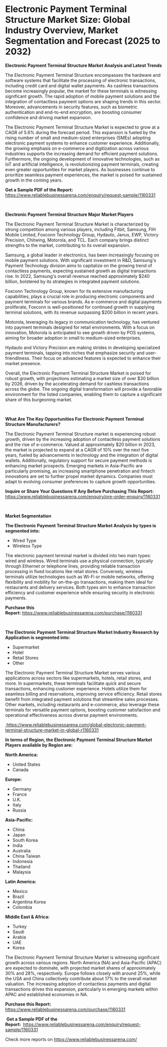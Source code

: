 <p><h1>Electronic Payment Terminal Structure Market Size: Global Industry Overview, Market Segmentation and Forecast (2025 to 2032)</h1></p><p><strong>Electronic Payment Terminal Structure Market Analysis and Latest Trends</strong></p>
<p><p>The Electronic Payment Terminal Structure encompasses the hardware and software systems that facilitate the processing of electronic transactions, including credit card and digital wallet payments. As cashless transactions become increasingly popular, the market for these terminals is witnessing significant growth. The rapid adoption of mobile payment solutions and the integration of contactless payment options are shaping trends in this sector. Moreover, advancements in security features, such as biometric authentication and end-to-end encryption, are boosting consumer confidence and driving market expansion.</p><p>The Electronic Payment Terminal Structure Market is expected to grow at a CAGR of 5.6% during the forecast period. This expansion is fueled by the rising number of small and medium-sized enterprises (SMEs) adopting electronic payment systems to enhance customer experience. Additionally, the growing emphasis on e-commerce and digitization across various industries supports the increasing demand for efficient payment solutions. Furthermore, the ongoing development of innovative technologies, such as IoT and artificial intelligence, is revolutionizing payment terminals, creating even greater opportunities for market players. As businesses continue to prioritize seamless payment experiences, the market is poised for sustained growth in the coming years.</p></p>
<p><strong>Get a Sample PDF of the Report:&nbsp;</strong> <a href="https://www.reliablebusinessarena.com/enquiry/request-sample/1160331?utm_campaign=3510&utm_medium=2&utm_source=Github&utm_content=ia&utm_term=22032025&utm_id=electronic-payment-terminal-structure">https://www.reliablebusinessarena.com/enquiry/request-sample/1160331</a></p>
<p>&nbsp;</p>
<p><strong>Electronic Payment Terminal Structure Major Market Players</strong></p>
<p><p>The Electronic Payment Terminal Structure Market is characterized by strong competition among various players, including Fitbit, Samsung, FIH Mobile Limited, Foxconn Technology Group, Hydauto, Janus, EWP, Victory Precision, Chitwing, Motorola, and TCL. Each company brings distinct strengths to the market, contributing to its overall expansion.</p><p>Samsung, a global leader in electronics, has been increasingly focusing on mobile payment solutions. With significant investment in R&D, Samsung's Payment Technology division aims to capitalize on the growing trend of contactless payments, expecting sustained growth as digital transactions rise. In 2022, Samsung's overall revenue reached approximately $240 billion, bolstered by its strategies in integrated payment solutions.</p><p>Foxconn Technology Group, known for its extensive manufacturing capabilities, plays a crucial role in producing electronic components and payment terminals for various brands. As e-commerce and digital payments proliferate, Foxconn is well-positioned for continued growth in supplying terminal solutions, with its revenue surpassing $200 billion in recent years.</p><p>Motorola, leveraging its legacy in communication technology, has ventured into payment terminals designed for retail environments. With a focus on innovation, Motorola is anticipated to see growth driven by POS systems, aiming for broader adoption in small to medium-sized enterprises.</p><p>Hydauto and Victory Precision are making strides in developing specialized payment terminals, tapping into niches that emphasize security and user-friendliness. Their focus on advanced features is expected to enhance their market presence.</p><p>Overall, the Electronic Payment Terminal Structure Market is poised for robust growth, with projections estimating a market size of over $30 billion by 2026, driven by the accelerating demand for cashless transactions across the globe. The ongoing digital transformation will provide a favorable environment for the listed companies, enabling them to capture a significant share of this burgeoning market.</p></p>
<p>&nbsp;</p>
<p><strong>What Are The Key Opportunities For Electronic Payment Terminal Structure Manufacturers?</strong></p>
<p><p>The Electronic Payment Terminal Structure market is experiencing robust growth, driven by the increasing adoption of contactless payment solutions and the rise of e-commerce. Valued at approximately $20 billion in 2023, the market is projected to expand at a CAGR of 10% over the next five years, fueled by advancements in technology and the integration of digital wallets. Additionally, regulatory support for secure payment methods is enhancing market prospects. Emerging markets in Asia-Pacific are particularly promising, as increasing smartphone penetration and fintech innovations are set to further propel market dynamics. Companies must adapt to evolving consumer preferences to capture growth opportunities.</p></p>
<p><strong>Inquire or Share Your Questions If Any Before Purchasing This Report:</strong> <a href="https://www.reliablebusinessarena.com/enquiry/pre-order-enquiry/1160331?utm_campaign=3510&utm_medium=2&utm_source=Github&utm_content=ia&utm_term=22032025&utm_id=electronic-payment-terminal-structure">https://www.reliablebusinessarena.com/enquiry/pre-order-enquiry/1160331</a></p>
<p>&nbsp;</p>
<p><strong>Market Segmentation</strong></p>
<p><strong>The Electronic Payment Terminal Structure Market Analysis by types is segmented into:</strong></p>
<p><ul><li>Wired Type</li><li>Wireless Type</li></ul></p>
<p><p>The electronic payment terminal market is divided into two main types: wired and wireless. Wired terminals use a physical connection, typically through Ethernet or telephone lines, providing reliable transaction processing in fixed locations like retail stores. Conversely, wireless terminals utilize technologies such as Wi-Fi or mobile networks, offering flexibility and mobility for on-the-go transactions, making them ideal for restaurants and delivery services. Both types aim to enhance transaction efficiency and customer experience while ensuring security in electronic payments.</p></p>
<p><strong>Purchase this Report:&nbsp;</strong><a href="https://www.reliablebusinessarena.com/purchase/1160331?utm_campaign=3510&utm_medium=2&utm_source=Github&utm_content=ia&utm_term=22032025&utm_id=electronic-payment-terminal-structure">https://www.reliablebusinessarena.com/purchase/1160331</a></p>
<p>&nbsp;</p>
<p><strong>The Electronic Payment Terminal Structure Market Industry Research by Application is segmented into:</strong></p>
<p><ul><li>Supermarket</li><li>Hotel</li><li>Retail Stores</li><li>Other</li></ul></p>
<p><p>The Electronic Payment Terminal Structure Market serves various applications across sectors like supermarkets, hotels, retail stores, and more. In supermarkets, these terminals facilitate quick and secure transactions, enhancing customer experience. Hotels utilize them for seamless billing and reservations, improving service efficiency. Retail stores benefit from integrated payment solutions that streamline sales processes. Other markets, including restaurants and e-commerce, also leverage these terminals for versatile payment options, boosting customer satisfaction and operational effectiveness across diverse payment environments.</p></p>
<p><a href="https://www.reliablebusinessarena.com/global-electronic-payment-terminal-structure-market-in-global-r1160331?utm_campaign=3510&utm_medium=2&utm_source=Github&utm_content=ia&utm_term=22032025&utm_id=electronic-payment-terminal-structure">&nbsp;https://www.reliablebusinessarena.com/global-electronic-payment-terminal-structure-market-in-global-r1160331</a></p>
<p><strong>In terms of Region, the Electronic Payment Terminal Structure Market Players available by Region are:</strong></p>
<p>
    <p> <strong> North America: </strong>
        <ul>
            <li>United States</li>
            <li>Canada</li>
        </ul>
        </p> 
    <p> <strong> Europe: </strong>
        <ul>
            <li>Germany</li>
            <li>France</li>
            <li>U.K.</li>
            <li>Italy</li>
            <li>Russia</li>
        </ul>
        </p> 
    <p> <strong> Asia-Pacific: </strong>
        <ul>
            <li>China</li>
            <li>Japan</li>
            <li>South Korea</li>
            <li>India</li>
            <li>Australia</li>
            <li>China Taiwan</li>
            <li>Indonesia</li>
            <li>Thailand</li>
            <li>Malaysia</li>
        </ul>
        </p> 
    <p> <strong> Latin America: </strong>
        <ul>
            <li>Mexico</li>
            <li>Brazil</li>
            <li>Argentina Korea</li>
            <li>Colombia</li>
        </ul>
        </p> 
    <p> <strong> Middle East & Africa: </strong>
        <ul>
            <li>Turkey</li>
            <li>Saudi</li>
            <li>Arabia</li>
            <li>UAE</li>
            <li>Korea</li>
        </ul>
    </p>
    </p>
<p><p>The Electronic Payment Terminal Structure Market is witnessing significant growth across various regions. North America (NA) and Asia-Pacific (APAC) are expected to dominate, with projected market shares of approximately 30% and 28%, respectively. Europe follows closely with around 25%, while the USA and China collectively contribute about 17% to the overall market valuation. The increasing adoption of contactless payments and digital transactions drives this expansion, particularly in emerging markets within APAC and established economies in NA.</p></p>
<p><strong>Purchase this Report: </strong><a href="https://www.reliablebusinessarena.com/purchase/1160331?utm_campaign=3510&utm_medium=2&utm_source=Github&utm_content=ia&utm_term=22032025&utm_id=electronic-payment-terminal-structure">https://www.reliablebusinessarena.com/purchase/1160331</a></p>
<p>&nbsp;<strong>Get a Sample PDF of the Report:&nbsp;&nbsp;</strong><a href="https://www.reliablebusinessarena.com/enquiry/request-sample/1160331?utm_campaign=3510&utm_medium=2&utm_source=Github&utm_content=ia&utm_term=22032025&utm_id=electronic-payment-terminal-structure">https://www.reliablebusinessarena.com/enquiry/request-sample/1160331</a></p>
<p><strong></strong></p>
<p>Check more reports on <a href="https://www.reliablebusinessarena.com/?utm_campaign=3510&utm_medium=2&utm_source=Github&utm_content=ia&utm_term=22032025&utm_id=electronic-payment-terminal-structure">https://www.reliablebusinessarena.com/</a></p>
